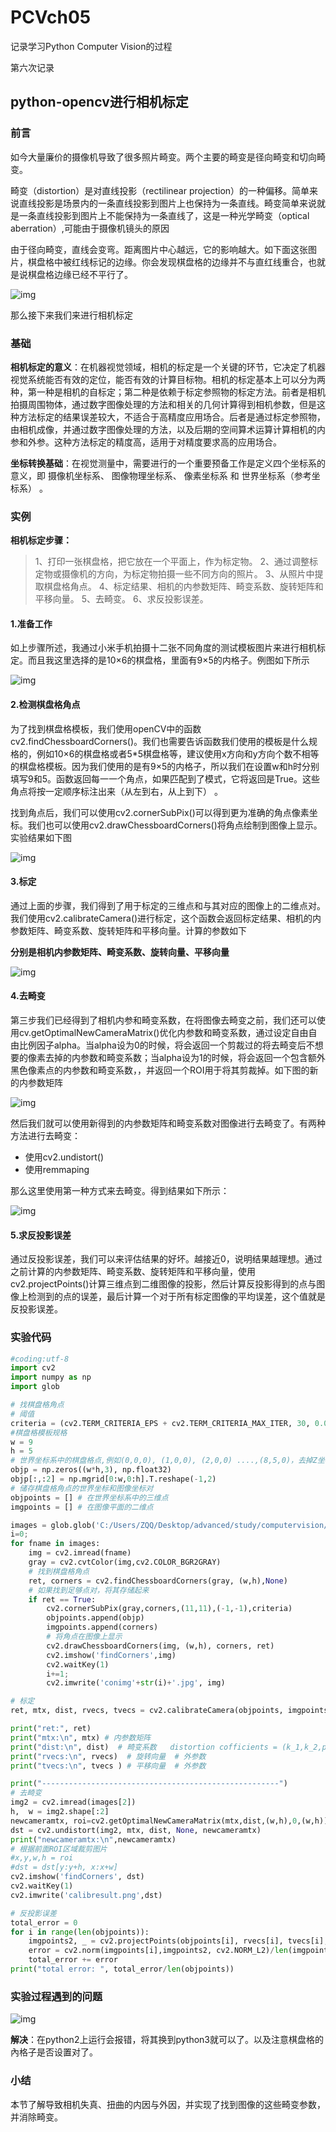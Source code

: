 # PCVch05

记录学习Python Computer Vision的过程

第六次记录

## python-opencv进行相机标定

### 前言

如今大量廉价的摄像机导致了很多照片畸变。两个主要的畸变是径向畸变和切向畸变。

畸变（distortion）是对直线投影（rectilinear projection）的一种偏移。简单来说直线投影是场景内的一条直线投影到图片上也保持为一条直线。畸变简单来说就是一条直线投影到图片上不能保持为一条直线了，这是一种光学畸变（optical aberration）,可能由于摄像机镜头的原因

 由于径向畸变，直线会变弯。距离图片中心越远，它的影响越大。如下面这张图片，棋盘格中被红线标记的边缘。你会发现棋盘格的边缘并不与直红线重合，也就是说棋盘格边缘已经不平行了。

![img](https://github.com/zengqq1997/PCVch05/blob/master/Inked05_LI.jpg)

那么接下来我们来进行相机标定

### 基础

**相机标定的意义**：在机器视觉领域，相机的标定是一个关键的环节，它决定了机器视觉系统能否有效的定位，能否有效的计算目标物。相机的标定基本上可以分为两种，第一种是相机的自标定；第二种是依赖于标定参照物的标定方法。前者是相机拍摄周围物体，通过数字图像处理的方法和相关的几何计算得到相机参数，但是这种方法标定的结果误差较大，不适合于高精度应用场合。后者是通过标定参照物，由相机成像，并通过数字图像处理的方法，以及后期的空间算术运算计算相机的内参和外参。这种方法标定的精度高，适用于对精度要求高的应用场合。

**坐标转换基础**：在视觉测量中，需要进行的一个重要预备工作是定义四个坐标系的意义，即 摄像机坐标系、 图像物理坐标系、 像素坐标系 和 世界坐标系（参考坐标系） 。

### 实例

**相机标定步骤：**

> 1、打印一张棋盘格，把它放在一个平面上，作为标定物。 
> 2、通过调整标定物或摄像机的方向，为标定物拍摄一些不同方向的照片。 
> 3、从照片中提取棋盘格角点。 
> 4、标定结果、相机的内参数矩阵、畸变系数、旋转矩阵和平移向量。 
> 5、去畸变。 
> 6、求反投影误差。

#### 1.准备工作

如上步骤所述，我通过小米手机拍摄十二张不同角度的测试模板图片来进行相机标定。而且我这里选择的是10×6的棋盘格，里面有9×5的内格子。例图如下所示

![img](https://github.com/zengqq1997/PCVch05/blob/master/01.jpg)

#### 2.检测棋盘格角点

为了找到棋盘格模板，我们使用openCV中的函数cv2.findChessboardCorners()。我们也需要告诉函数我们使用的模板是什么规格的，例如10×6的棋盘格或者5*5棋盘格等，建议使用x方向和y方向个数不相等的棋盘格模板。因为我们使用的是有9×5的内格子，所以我们在设置w和h时分别填写9和5。函数返回每一一个角点，如果匹配到了模式，它将返回是True。这些角点将按一定顺序标注出来（从左到右，从上到下） 。

找到角点后，我们可以使用cv2.cornerSubPix()可以得到更为准确的角点像素坐标。我们也可以使用cv2.drawChessboardCorners()将角点绘制到图像上显示。实验结果如下图

![img](https://github.com/zengqq1997/PCVch05/blob/master/conimg5.jpg)

#### 3.标定

通过上面的步骤，我们得到了用于标定的三维点和与其对应的图像上的二维点对。我们使用cv2.calibrateCamera()进行标定，这个函数会返回标定结果、相机的内参数矩阵、畸变系数、旋转矩阵和平移向量。计算的参数如下

**分别是相机内参数矩阵、畸变系数、旋转向量、平移向量**

![img](https://github.com/zengqq1997/PCVch05/blob/master/num.jpg)

#### 4.去畸变

第三步我们已经得到了相机内参和畸变系数，在将图像去畸变之前，我们还可以使用cv.getOptimalNewCameraMatrix()优化内参数和畸变系数，通过设定自由自由比例因子alpha。当alpha设为0的时候，将会返回一个剪裁过的将去畸变后不想要的像素去掉的内参数和畸变系数；当alpha设为1的时候，将会返回一个包含额外黑色像素点的内参数和畸变系数，，并返回一个ROI用于将其剪裁掉。如下图的新的内参数矩阵

![img](https://github.com/zengqq1997/PCVch05/blob/master/num2.jpg)

然后我们就可以使用新得到的内参数矩阵和畸变系数对图像进行去畸变了。有两种方法进行去畸变：

-   使用cv2.undistort()
- 使用remmaping

那么这里使用第一种方式来去畸变。得到结果如下所示：

![img](https://github.com/zengqq1997/PCVch05/blob/master/calibresult.jpg)

#### 5.求反投影误差

通过反投影误差，我们可以来评估结果的好坏。越接近0，说明结果越理想。通过之前计算的内参数矩阵、畸变系数、旋转矩阵和平移向量，使用cv2.projectPoints()计算三维点到二维图像的投影，然后计算反投影得到的点与图像上检测到的点的误差，最后计算一个对于所有标定图像的平均误差，这个值就是反投影误差。

### 实验代码

```python
#coding:utf-8
import cv2
import numpy as np
import glob

# 找棋盘格角点
# 阈值
criteria = (cv2.TERM_CRITERIA_EPS + cv2.TERM_CRITERIA_MAX_ITER, 30, 0.001)
#棋盘格模板规格
w = 9
h = 5
# 世界坐标系中的棋盘格点,例如(0,0,0), (1,0,0), (2,0,0) ....,(8,5,0)，去掉Z坐标，记为二维矩阵
objp = np.zeros((w*h,3), np.float32)
objp[:,:2] = np.mgrid[0:w,0:h].T.reshape(-1,2)
# 储存棋盘格角点的世界坐标和图像坐标对
objpoints = [] # 在世界坐标系中的三维点
imgpoints = [] # 在图像平面的二维点

images = glob.glob('C:/Users/ZQQ/Desktop/advanced/study/computervision/images/ch05/*.jpg')
i=0;
for fname in images:
    img = cv2.imread(fname)
    gray = cv2.cvtColor(img,cv2.COLOR_BGR2GRAY)
    # 找到棋盘格角点
    ret, corners = cv2.findChessboardCorners(gray, (w,h),None)
    # 如果找到足够点对，将其存储起来
    if ret == True:
        cv2.cornerSubPix(gray,corners,(11,11),(-1,-1),criteria)
        objpoints.append(objp)
        imgpoints.append(corners)
        # 将角点在图像上显示
        cv2.drawChessboardCorners(img, (w,h), corners, ret)
        cv2.imshow('findCorners',img)
        cv2.waitKey(1)
        i+=1;
        cv2.imwrite('conimg'+str(i)+'.jpg', img)

# 标定
ret, mtx, dist, rvecs, tvecs = cv2.calibrateCamera(objpoints, imgpoints, gray.shape[::-1], None, None)

print("ret:", ret)
print("mtx:\n", mtx) # 内参数矩阵
print("dist:\n", dist)  # 畸变系数   distortion cofficients = (k_1,k_2,p_1,p_2,k_3)
print("rvecs:\n", rvecs)  # 旋转向量  # 外参数
print("tvecs:\n", tvecs ) # 平移向量  # 外参数

print("-----------------------------------------------------")
# 去畸变
img2 = cv2.imread(images[2])
h,  w = img2.shape[:2]
newcameramtx, roi=cv2.getOptimalNewCameraMatrix(mtx,dist,(w,h),0,(w,h)) # 自由比例参数
dst = cv2.undistort(img2, mtx, dist, None, newcameramtx)
print("newcameramtx:\n",newcameramtx)
# 根据前面ROI区域裁剪图片
#x,y,w,h = roi
#dst = dst[y:y+h, x:x+w]
cv2.imshow('findCorners', dst)
cv2.waitKey(1)
cv2.imwrite('calibresult.png',dst)

# 反投影误差
total_error = 0
for i in range(len(objpoints)):
    imgpoints2, _ = cv2.projectPoints(objpoints[i], rvecs[i], tvecs[i], mtx, dist)
    error = cv2.norm(imgpoints[i],imgpoints2, cv2.NORM_L2)/len(imgpoints2)
    total_error += error
print("total error: ", total_error/len(objpoints))
```

### 实验过程遇到的问题

![img](https://github.com/zengqq1997/PCVch05/blob/master/error.jpg)

**解决**：在python2上运行会报错，将其换到python3就可以了。以及注意棋盘格的內格子是否设置对了。

### 小结

本节了解导致相机失真、扭曲的内因与外因，并实现了找到图像的这些畸变参数，并消除畸变。

